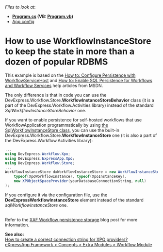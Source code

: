 <!-- default file list -->
*Files to look at*:

* **[Program.cs](./CS/DevExpressWorkflowInstanceStoreInCode/Program.cs) (VB: [Program.vb](./VB/DevExpressWorkflowInstanceStoreInCode/Program.vb))**
* [App.config](./CS/DevExpressWorkflowInstanceStoreInConfig/App.config)
<!-- default file list end -->
# How to use WorkflowInstanceStore to keep the state in more than a dozen of popular RDBMS


<p>This example is based on the <a href="http://msdn.microsoft.com/library/ee816889.aspx"><u>How to: Configure Persistence with WorkflowServiceHost</u></a> and <a href="http://msdn.microsoft.com/en-US/library/ee395773.aspx"><u>How to: Enable SQL Persistence for Workflows and Workflow Services</u></a> help articles from MSDN.</p><p>The only difference is that in code you can use the DevExpress.Workflow.Store.<strong>WorkflowInstanceStoreBehavior</strong> class (it is a part of the DevExpress.Workflow.Activities library) instead of the standard <i>SqlWorkflowInstanceStoreBehavior</i> one.</p><p>If you want to enable persistence for self-hosted workflows that use WorkflowApplication programmatically by using <a href="http://msdn.microsoft.com/en-US/library/ee395773.aspx"><u>the SqlWorkflowInstanceStore class</u></a>, you can use the built-in DevExpress.Workflow.Store.<strong>WorkflowInstanceStore</strong> one (it is also a part of the DevExpress.Workflow.Activities library):</p>

```cs
...
using DevExpress.Workflow.Xpo;
using DevExpress.ExpressApp.Xpo;
using DevExpress.Workflow.Store;
...
WorkflowInstanceStore dxWorkflowInstanceStore = new WorkflowInstanceStore(
    typeof(XpoWorkflowInstance), typeof(XpoInstanceKey),
    new XPObjectSpaceProvider(yourDatabaseConnectionString, null)
);
```

<p> </p><p>If you configure it via the configuration file, use the <strong>DevExpressWorkflowInstanceStore</strong> element instead of the standard <i>sqlWorkflowInstanceStore</i> one.</p><p><br />
Refer to the <a href="http://community.devexpress.com/blogs/eaf/archive/2011/08/24/xaf-workflow-persistence-storage.aspx"><u>XAF Workflow persistence storage</u></a> blog post for more information.</p><p><strong>See also:</strong><strong><br />
</strong><a href="https://www.devexpress.com/Support/Center/p/K18445">How to create a correct connection string for XPO providers?</a><br />
<a href="http://documentation.devexpress.com/#Xaf/CustomDocument3343"><u>eXpressApp Framework > Concepts > Extra Modules > Workflow Module</u></a></p>

<br/>


